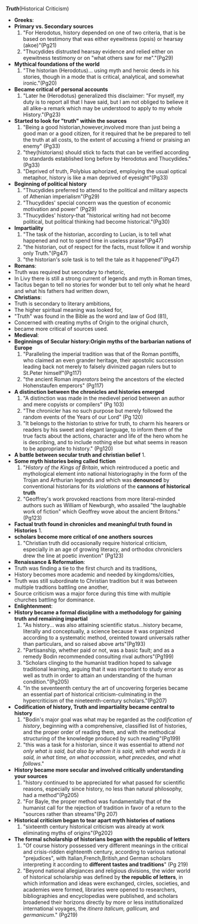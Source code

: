 ***Truth***(Historical Criticism) 
- **Greeks**: 
 - **Primary vs. Secondary sources**
   1. "For Herodotus, history depended on one of two criteria, that is be based on testimony that was either eyewitness (opsis) or hearsay (akoe)"(Pg21)
    2. "Thucydides distrusted hearsay evidence and relied either on eyewitness testimony or on "what others saw for me"."(Pg29)
 - **Mythical foundations of the world**
   1. "The historian (Herodotus)... using myth and heroic deeds in his stories, though in a mode that is critical, analytical, and somewhat ironic."(Pg20)
 - **Became critical of personal accounts**
   1. "Later he (Herodotus) generalized this disclaimer: "For myself, my duty is to report all that I have said, but I am not obliged to believe it all alike-a remark which may be understood to apply to my whole History."(Pg23)
 - **Started to look for "truth" within the sources**
   1. "Being a good historian,however,involved more than just being a good man or a good citizen, for it required that he be prepared to tell the truth at all costs, to the extent of accusing a friend or praising an enemy" (Pg33) 
    2. "they(historians) should stick to facts that can be verified according to standards established long before by Herodotus and Thucydides." (Pg33) 
    3. "Deprived of truth, Polybius aphorized, employing the usual optical metaphor, history is like a man deprived of eyesight"(Pg33)
 - **Beginning of political history**
   1. "Thucydides preferred to attend to the political and military aspects of Athenian imperialism"(Pg29)
    2. "Thucydides' special concern was the question of economic motivation and power" (Pg29)
    3. "Thucydides' history-that "historical writing had not become political, but political thinking had become historical."(Pg30)
 - **Impartiality**
   1. "The task of the historian, according to Lucian, is to tell what happened and not to spend time in useless praise"(Pg47)
    2. "the historian, out of respect for the facts, must follow it and worship only Truth."(Pg47)
    3. "the historian's sole task is to tell the tale as it happened"(Pg47) 
- **Romans**: 
 - Truth was required but secondary to rhetoric, 
 - In Livy there is still a strong current of legends and myth in Roman times, 
 - Tacitus began to tell no stories for wonder but to tell only what he heard and what his fathers had written down, 
- **Christians**:
 - Truth is secondary to literary ambitions, 
 - The higher spiritual meaning was looked for, 
 - "Truth" was found in the Bible as the word and law of God (81), 
 - Concerned with creating myths of Origin to the original church, 
 - became more critical of sources used. 
- **Medieval**:
 - **Beginnings of Secular history:Origin myths of the barbarian nations of Europe**
    1. "Paralleling the imperial tradition was that of the Roman pontiffs, who claimed an even grander heritage, their apostolic succession leading back not merely to falsely divinized pagan rulers but to St.Peter himself"(Pg117)
    2. "the ancient Roman *imperators* being the ancestors of the elected Hohenstaufen emperors" (Pg117)
 - **A distinction between the chronicles and histories emerged**
    1. "A distinction was made in the medievel period between an author and mere copyists or compilers" (Pg 103)
    2. "The chronicler has no such purpose but merely followed the random events of the Years of our Lord" (Pg 120)
    3. "It belongs to the historian to strive for truth, to charm his hearers or readers by his sweet and elegant language, to inform them of the true facts about the actions, character and life of the hero whom he is describing, and to include nothing else but what seems in reason to be appropriate to history." (Pg120) 
 - **A battle between secular truth and christian belief**
   1. 
 - **Some myth histories being called fiction**
   1. "*History of the Kings of Britain*, which reintroduced a poetic and mythological element into national historiography in the form of the Trojan and Arthurian legends and which was **denounced** by conventional historians for its *violations* of the **cannons of historical truth**
    2. "Geoffrey's work provoked reactions from more literal-minded authors such as William of Newburgh, who assailed "the laughable work of fiction" which Geoffrey wove about the ancient Britons." (Pg123)
 - **Factual truth found in chronicles and meaningful truth found in Histories**
   1. 
 - **scholars become more critical of one anothers sources**
   1. "Christian truth did occasionally require historical criticism, especially in an age of growing literacy, and orthodox chroniclers drew the line at poetic invention" (Pg123)
- **Renaissance & Reformation**: 
 - Truth was finding a tie to the first church and its traditions, 
 - History becomes more academic and needed by kingdoms/cities, 
 - Truth was still subordinate to Christian tradition but it was between multiple tradtions battling one another,
 - Source criticism was a major force during this time with multiple churches battling for dominance. 
- **Enlightenment**: 
 - **History became a formal discipline with a methodology for gaining truth and remaining impartial**
   1. "As history... was also attaining scientific status...history became, literally and conceptually, a science because it was organized according to a systematic method, oreinted toward universals rather than particulars, and so raised above arts"(Pg193) 
    2. "Partisanship, whether paid or not, was a basic fault; and as a remedy Bodin recommended consulting rival authors"(Pg199) 
    3. "Scholars clinging to the humanist tradition hoped to salvage traditional learning, arguing that it was important to study error as well as truth in order to attain an understanding of the human condition."(Pg205) 
    4. "In the seventeenth century the art of uncovering forgeries became an essential part of historical criticism-culminating in the hypercriticism of the nineteenth-century scholars."(Pg207)
 - **Codification of history, Truth and impartiality became central to history**
   1. "Bodin's major goal was what may be regarded as the *codification of history*, beginning with a comprehensive, classified list of histories, and the proper order of reading them, and with the methodical structuring of the knowledge produced by such reading"(Pg199)
    2. "this was a task for a historian, since it was essential to attend *not only what is said, but also by whom it is said, with what words it is said, in what time, on what occassion, what precedes, and what follows*." 
 - **History became more secular and involved critically understanding your sources**
   1. "history continued to be appreciated for what passed for scientific reasons, especially since history, no less than natural philosophy, had a method"(Pg205) 
    2. "For Bayle, the proper method was fundamentally that of the humanist call for the rejection of tradition in favor of a return to the "sources rather than streams"(Pg 207)
 - **Historical criticism began to tear apart myth histories of nations**
   1. "sixteenth century historical criticism was already at work eliminating myths of origins"(Pg202)
 - **The formal scholarship of historians began with the republic of letters**
   1. "Of course history possessed very different meanings in the critical and crisis-ridden eighteenth century, according to various national "prejudices", with Italian,French,British,and German scholars interpreting it according to **different tastes and traditions**" (Pg 219) 
    2. "Beyond national allegiances and religious divisions, the wider world of historical scholarship was defined by **the republic of letters**, in which information and ideas were exchanged, circles, societies, and academies were formed, libraries were opened to researchers, bibliographies and encyclopedias were published, and scholars broadened their horizons directly by more or less institutionalized international voyages, the *itinera italicum, gallicum,* and *germanicum*." (Pg219)
